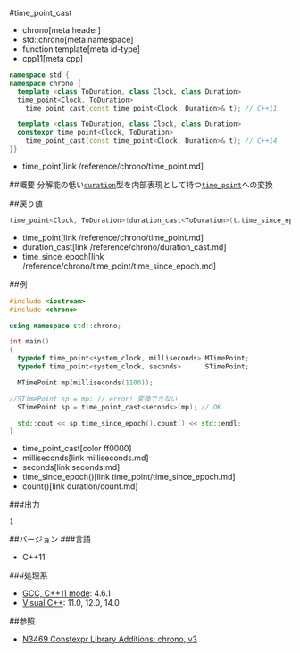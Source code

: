 #time_point_cast
* chrono[meta header]
* std::chrono[meta namespace]
* function template[meta id-type]
* cpp11[meta cpp]

```cpp
namespace std {
namespace chrono {
  template <class ToDuration, class Clock, class Duration>
  time_point<Clock, ToDuration>
    time_point_cast(const time_point<Clock, Duration>& t); // C++11

  template <class ToDuration, class Clock, class Duration>
  constexpr time_point<Clock, ToDuration>
    time_point_cast(const time_point<Clock, Duration>& t); // C++14
}}
```
* time_point[link /reference/chrono/time_point.md]

##概要
分解能の低い[`duration`](/reference/chrono/duration.md)型を内部表現として持つ[`time_point`](/reference/chrono/time_point.md)への変換


##戻り値
```cpp
time_point<Clock, ToDuration>(duration_cast<ToDuration>(t.time_since_epoch()));
```
* time_point[link /reference/chrono/time_point.md]
* duration_cast[link /reference/chrono/duration_cast.md]
* time_since_epoch[link /reference/chrono/time_point/time_since_epoch.md]

##例
```cpp
#include <iostream>
#include <chrono>

using namespace std::chrono;

int main()
{
  typedef time_point<system_clock, milliseconds> MTimePoint;
  typedef time_point<system_clock, seconds>      STimePoint;

  MTimePoint mp(milliseconds(1100));

//STimePoint sp = mp; // error! 変換できない
  STimePoint sp = time_point_cast<seconds>(mp); // OK

  std::cout << sp.time_since_epoch().count() << std::endl;
}
```
* time_point_cast[color ff0000]
* milliseconds[link milliseconds.md]
* seconds[link seconds.md]
* time_since_epoch()[link time_point/time_since_epoch.md]
* count()[link duration/count.md]

###出力
```
1
```

##バージョン
###言語
- C++11

###処理系
- [GCC, C++11 mode](/implementation.md#gcc): 4.6.1
- [Visual C++](/implementation.md#visual_cpp): 11.0, 12.0, 14.0

##参照
- [N3469 Constexpr Library Additions: chrono, v3](http://www.open-std.org/jtc1/sc22/wg21/docs/papers/2012/n3469.html)


